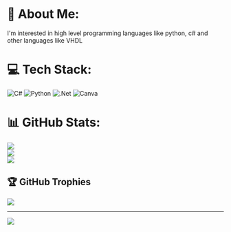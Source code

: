 # 💫 About Me:
I'm interested in high level programming languages ​​like python, c# and other languages ​​like VHDL


# 💻 Tech Stack:
![C#](https://img.shields.io/badge/c%23-%23239120.svg?style=for-the-badge&logo=c-sharp&logoColor=white) ![Python](https://img.shields.io/badge/python-3670A0?style=for-the-badge&logo=python&logoColor=ffdd54) ![.Net](https://img.shields.io/badge/.NET-5C2D91?style=for-the-badge&logo=.net&logoColor=white) ![Canva](https://img.shields.io/badge/Canva-%2300C4CC.svg?style=for-the-badge&logo=Canva&logoColor=white)
# 📊 GitHub Stats:
![](https://github-readme-stats.vercel.app/api?username=ashtre1&theme=dark&hide_border=false&include_all_commits=false&count_private=false)<br/>
![](https://github-readme-streak-stats.herokuapp.com/?user=ashtre1&theme=dark&hide_border=false)<br/>
![](https://github-readme-stats.vercel.app/api/top-langs/?username=ashtre1&theme=dark&hide_border=false&include_all_commits=false&count_private=false&layout=compact)

## 🏆 GitHub Trophies
![](https://github-profile-trophy.vercel.app/?username=ashtrê&theme=radical&no-frame=false&no-bg=true&margin-w=4)

---
[![](https://visitcount.itsvg.in/api?id=ashtrê&icon=0&color=6)](https://visitcount.itsvg.in)



